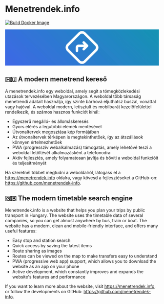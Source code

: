# Menetrendek.info
[![Build Docker Image](https://github.com/menetrendek-info/webmenetrend/actions/workflows/ci.yml/badge.svg)](https://github.com/menetrendek-info/webmenetrend/actions/workflows/ci.yml)

![Banner](https://github.com/menetrendek-info/.github/blob/main/profile/banner.png?raw=true)

## 🇭🇺 A modern menetrend kereső

A menetrendek.info egy weboldal, amely segít a tömegközlekedési utazások tervezésében Magyarországon. A weboldal több társaság menetrendi adatait használja, így szinte bárhová eljuthatsz buszal, vonattal vagy hajóval. A weboldal modern, letisztult és mobilbarát kezelőfelülettel rendelkezik, és számos hasznos funkciót kínál:

- Egyszerű megálló- és állomáskeresés
- Gyors elérés a legutóbbi elemek mentésével
- Útvonaltervek megosztása kép formájában
- Az útvonaltervek térképen is megtekinthetőek, így az átszállások könnyen értelmezhetőek
- PWA (progresszív webalkalmazás) támogatás, amely lehetővé teszi a weboldal letöltését alkalmazásként a telefonodra
- Aktív fejlesztés, amely folyamatosan javítja és bővíti a weboldal funkcióit és teljesítményét

Ha szeretnél többet megtudni a weboldalról, látogass el a https://menetrendek.info oldalra, vagy kövesd a fejlesztéseket a GitHub-on: https://github.com/menetrendek-info.

## 🇬🇧 The modern timetable search engine

Menetrendek.info is a website that helps you plan your trips by public transport in Hungary. The website uses the timetable data of several companies, so you can get almost anywhere by bus, train or boat. The website has a modern, clean and mobile-friendly interface, and offers many useful features:

- Easy stop and station search
- Quick access by saving the latest items
- Route sharing as images
- Routes can be viewed on the map to make transfers easy to understand
- PWA (progressive web app) support, which allows you to download the website as an app on your phone
- Active development, which constantly improves and expands the website's features and performance

If you want to learn more about the website, visit https://menetrendek.info, or follow the developments on GitHub: https://github.com/menetrendek-info.
